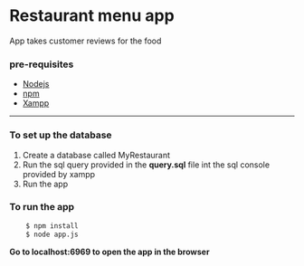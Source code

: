 # Restaurant menu app
App takes customer reviews for the food

### pre-requisites

- [Nodejs](https://nodejs.org/en/download/ "Nodejs")
- [npm](https://www.npmjs.com/get-npm "npm")
- [Xampp](https://www.apachefriends.org/download.html "Xampp")

---

### To set up the database
1. Create a database called MyRestaurant
1. Run the sql query provided in the **query.sql** file int the sql console provided by xampp
1. Run the app

### To run the app
```bash
    $ npm install
    $ node app.js
```

**Go to localhost:6969 to open the app in the browser**

